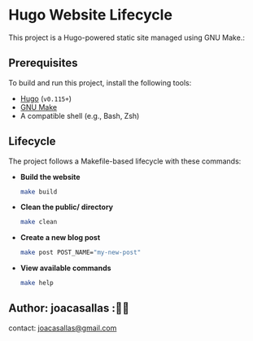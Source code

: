 # Hugo Website Lifecycle  

This project is a Hugo-powered static site managed using GNU Make.:  

## Prerequisites  

To build and run this project, install the following tools:  

- [Hugo](https://gohugo.io/) (`v0.115+`)  
- [GNU Make](https://www.gnu.org/software/make/)  
- A compatible shell (e.g., Bash, Zsh)  


## Lifecycle  

The project follows a Makefile-based lifecycle with these commands:  

- **Build the website**  
  ```sh
  make build  
- **Clean the public/ directory**  
  ```sh
  make clean  
- **Create a new blog post**  
  ```sh
  make post POST_NAME="my-new-post"  
- **View available commands**  
  ```sh
  make help  


## Author:  joacasallas :🙋‍♀️ 
contact:  joacasallas@gmail.com  

